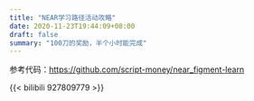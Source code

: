 ```yaml
---
title: "NEAR学习路径活动攻略"
date: 2020-11-23T19:44:09+08:00
draft: false
summary: "100刀的奖励，半个小时能完成"
---
```


参考代码：https://github.com/script-money/near_figment-learn

{{< bilibili 927809779 >}}